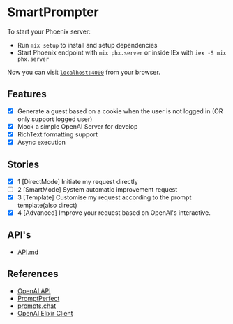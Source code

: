 # SmartPrompter

To start your Phoenix server:

  * Run `mix setup` to install and setup dependencies
  * Start Phoenix endpoint with `mix phx.server` or inside IEx with `iex -S mix phx.server`

Now you can visit [`localhost:4000`](http://localhost:4000) from your browser.

## Features

  - [x] Generate a guest based on a cookie when the user is not logged in (OR only support logged user)
  - [x] Mock a simple OpenAI Server for develop
  - [x] RichText formatting support
  - [x] Async execution

## Stories

  - [x] 1 [DirectMode] Initiate my request directly
  - [ ] 2 [SmartMode] System automatic improvement request
  - [x] 3 [Template] Customise my request according to the prompt template(also direct)
  - [x] 4 [Advanced] Improve your request based on OpenAI's interactive.

## API's

  - [API.md](./docs/API.md)


## References

  - [OpenAI API](https://platform.openai.com/docs/api-reference/chat/create)
  - [PromptPerfect](https://promptperfect.jinaai.cn/prompts)
  - [prompts.chat](https://prompts.chat/#act-as-a-linux-terminal)
  - [OpenAI Elixir Client](https://github.com/mgallo/openai.ex)